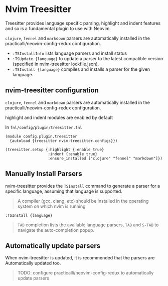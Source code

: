 # Nvim Treesitter

Treesitter provides language specific parsing, highlight and indent features and so is a fundamental plugin to use with Neovim.

`clojure`, `fennel` and `markdown` parsers are automatically installed in the practicalli/neovim-config-redux configuration.

* `:TSInstallInfo` lists language parsers and install status 
* `:TSUpdate {language}` to update a parser to the latest compatible version (specified in nvim-treesitter lockfile.json).
* `:TSInstall {language}` compiles and installs a parser for the given language.

## nvim-treesitter configuration

`clojure`, `fennel` and `markdown` parsers are automatically installed in the practicalli/neovim-config-redux configuration.

highlight and indent modules are enabled by default

In `fnl/config/plugin/treesitter.fnl`

```fennel
(module config.plugin.treesitter
  {autoload {treesitter nvim-treesitter.configs}})

(treesitter.setup {:highlight {:enable true}
                   :indent {:enable true}
                   :ensure_installed ["clojure" "fennel" "markdown"]})
```

## Manually Install Parsers

nvim-treesitter provides the `TSInstall` command to generate a parser for a specific language, assuming that language is supported.

> A compiler (gcc, clang, etc) should be installed in the operating system on which nvim is running

```
:TSInstall {language}
```
> `TAB` completion lists the available language parsers, `TAB` and `S-TAB` to navigate the auto-completion popup.


## Automatically update parsers

When nvim-treesitter is updated, it is recommended that the parsers are Automatically updated too.

> TODO: configure practicalli/neovim-config-redux to automatically update parsers

